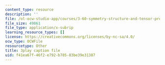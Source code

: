 ```yaml
---
content_type: resource
description: ''
file: /ol-ocw-studio-app/courses/3-60-symmetry-structure-and-tensor-properties-of-materials-fall-2005/f41ea67f46f2e792b78583be39e31387_IPTyKqZpbCM.srt
file_size: 49861
file_type: application/x-subrip
learning_resource_types: []
license: https://creativecommons.org/licenses/by-nc-sa/4.0/
ocw_type: OCWFile
resourcetype: Other
title: 3play caption file
uid: f41ea67f-46f2-e792-b785-83be39e31387
---
```

